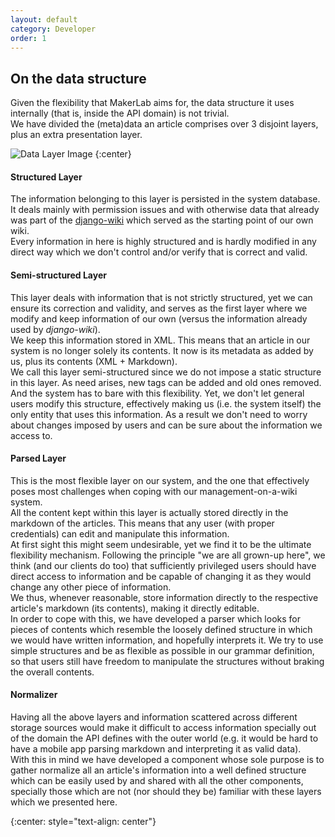 ```yaml
---
layout: default
category: Developer
order: 1
---
```


## On the data structure

Given the flexibility that MakerLab aims for, the data structure it uses
internally (that is, inside the API domain) is not trivial.  
We have divided the (meta)data an article comprises over 3 disjoint layers,
plus an extra presentation layer.

![Data Layer Image](https://firebasestorage.googleapis.com/v0/b/makerlab-b9b8c.appspot.com/o/Data%20Layers.svg?alt=media&token=5c0565ea-b8b3-4578-afbd-8d24b76747fc)
{:center}

#### Structured Layer

The information belonging to this layer is persisted in the system database.
It deals mainly with permission issues and with otherwise data that already
was part of the [django-wiki](https://github.com/django-wiki/django-wiki)
which served as the starting point of our own wiki.  
Every information in here is highly structured and is hardly modified in any
direct way which we don't control and/or verify that is correct and valid.

#### Semi-structured Layer

This layer deals with information that is not strictly structured, yet we can
ensure its correction and validity, and serves as the first layer where we
modify and keep information of our own (versus the information already used by
_django-wiki_).  
We keep this information stored in XML. This means that an article in our
system is no longer solely its contents. It now is its metadata as added by
us, plus its contents (XML + Markdown).  
We call this layer semi-structured since we do not impose a static structure
in this layer. As need arises, new tags can be added and old ones removed. And
the system has to bare with this flexibility. Yet, we don't let general users
modify this structure, effectively making us (i.e. the system itself) the
only entity that uses this information. As a result we don't need to worry
about changes imposed by users and can be sure about the information we
access to.  

#### Parsed Layer

This is the most flexible layer on our system, and the one that effectively
poses most challenges when coping with our management-on-a-wiki system.  
All the content kept within this layer is actually stored directly in the
markdown of the articles. This means that any user (with proper credentials)
can edit and manipulate this information.  
At first sight this might seem undesirable, yet we find it to be the ultimate
flexibility mechanism. Following the principle "we are all grown-up here", we
think (and our clients do too) that sufficiently privileged users should have
direct access to information and be capable of changing it as they would
change any other piece of information.  
We thus, whenever reasonable, store information directly to the respective
article's markdown (its contents), making it directly editable.  
In order to cope with this, we have developed a parser which looks for pieces
of contents which resemble the loosely defined structure in which we would
have written information, and hopefully interprets it. We try to use simple
structures and be as flexible as possible in our grammar definition, so that
users still have freedom to manipulate the structures without braking the
overall contents.

#### Normalizer

Having all the above layers and information scattered across different storage
sources would make it difficult to access information specially out of the
domain the API defines with the outer world (e.g. it would be hard to have a
mobile app parsing markdown and interpreting it as valid data).  
With this in mind we have developed a component whose sole purpose is to
gather normalize all an article's information into a well defined structure
which can be easily used by and shared with all the other components,
specially those which are not (nor should they be) familiar with these layers
which we presented here.

<!-- -->
{:center: style="text-align: center"}
